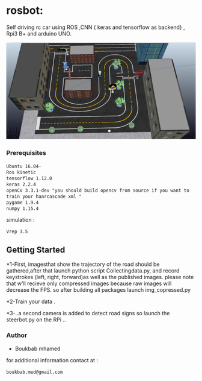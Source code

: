 # rosbot:

Self driving rc car using ROS ,CNN { keras and tensorflow as backend} , Rpi3 B+ and arduino UNO.

![](Screenshot%20from%202019-05-03%2015-45-01.png)

### Prerequisites
```
Ubuntu 16.04-
Ros kinetic
tensorflow 1.12.0
keras 2.2.4
openCV 3.3.1-dev "you should build opencv from source if you want to train your haarcascade xml "
pygame 1.9.4
numpy 1.15.4
```
simulation :
```
Vrep 3.5
```
## Getting Started

 *1-First, imagesthat show the trajectory of the road should be gathered,after that launch python script Collectingdata.py, and record keystrokes (left, right, forward)as well as the published images. please note that w'll recieve only compressed images because raw images will decrease the FPS. so after building  all packages launch img_copressed.py
 
*2-Train your data .

*3-..a second camera is added to detect road signs so launch the steerbot.py on the RPi ..

### Author 
* Boukbab mhamed

for additional information contact at :
```
boukbab.med@gmail.com
```
